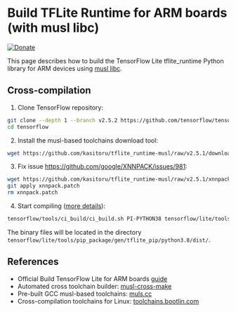 # Build TFLite Runtime for ARM boards (with musl libc)

[![Donate](https://img.shields.io/badge/donate-Yandex-red.svg)](https://money.yandex.ru/to/4100110221014297)

This page describes how to build the TensorFlow Lite tflite_runtime Python library for ARM devices using [musl libc](https://musl.libc.org).

## Cross-compilation

1. Clone TensorFlow repository:

```bash
git clone --depth 1 --branch v2.5.2 https://github.com/tensorflow/tensorflow
cd tensorflow
```

2. Install the musl-based toolchains download tool:

```bash
wget https://github.com/kasitoru/tflite_runtime-musl/raw/v2.5.1/download_toolchains.sh -O tensorflow/lite/tools/cmake/download_toolchains.sh
```

3. Fix issue https://github.com/google/XNNPACK/issues/981:

```bash
wget https://github.com/kasitoru/tflite_runtime-musl/raw/v2.5.1/xnnpack.patch
git apply xnnpack.patch
rm xnnpack.patch
```

4. Start compiling ([more details](https://www.tensorflow.org/lite/guide/build_cmake_pip#arm_cross_compilation)):

```bash
tensorflow/tools/ci_build/ci_build.sh PI-PYTHON38 tensorflow/lite/tools/pip_package/build_pip_package_with_cmake.sh armhf
```

The binary files will be located in the directory `tensorflow/lite/tools/pip_package/gen/tflite_pip/python3.8/dist/`.

##  References

* Official Build TensorFlow Lite for ARM boards [guide](https://www.tensorflow.org/lite/guide/build_arm)
* Automated cross toolchain builder: [musl-cross-make](https://github.com/richfelker/musl-cross-make)
* Pre-built GCC musl-based toolchains: [muls.cc](http://musl.cc)
* Cross-compilation toolchains for Linux: [toolchains.bootlin.com](https://toolchains.bootlin.com)
